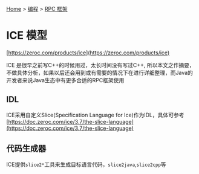 [Home](/) > [编程](program/) > [RPC 框架](program/rpc)
# ICE 模型
[https://zeroc.com/products/ice](https://zeroc.com/products/ice)

ICE 是很早之前写C++的时候用过，太长时间没有写过C++, 所以本文之作摘要，不做具体分析，如果以后还会用到或有需要的情况下在进行详细整理，而Java的开发者来说Java生态中有更多合适的RPC框架使用
## IDL
ICE采用自定义Slice(Specification Language for Ice)作为IDL，具体可参考[https://doc.zeroc.com/ice/3.7/the-slice-language](https://doc.zeroc.com/ice/3.7/the-slice-language)

## 代码生成器
ICE提供`slice2*`工具来生成目标语言代码，`slice2java`,`slice2cpp`等